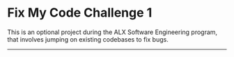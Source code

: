 # Fix My Code Challenge 1
This is an optional project during the ALX Software Engineering program, that involves jumping on existing codebases to fix bugs.
<hr>